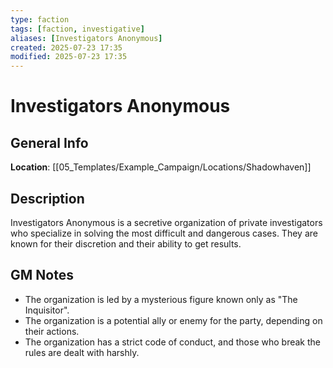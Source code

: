 ```yaml
---
type: faction
tags: [faction, investigative]
aliases: [Investigators Anonymous]
created: 2025-07-23 17:35
modified: 2025-07-23 17:35
---
```

# Investigators Anonymous

## General Info
**Location**: [[05_Templates/Example_Campaign/Locations/Shadowhaven]]

## Description
Investigators Anonymous is a secretive organization of private investigators who specialize in solving the most difficult and dangerous cases. They are known for their discretion and their ability to get results.

## GM Notes
- The organization is led by a mysterious figure known only as "The Inquisitor".
- The organization is a potential ally or enemy for the party, depending on their actions.
- The organization has a strict code of conduct, and those who break the rules are dealt with harshly.